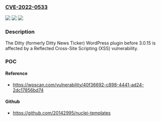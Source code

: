 ### [CVE-2022-0533](https://cve.mitre.org/cgi-bin/cvename.cgi?name=CVE-2022-0533)
![](https://img.shields.io/static/v1?label=Product&message=Ditty%20(formerly%20Ditty%20News%20Ticker)&color=blue)
![](https://img.shields.io/static/v1?label=Version&message=3.0.15%3C%203.0.15%20&color=brighgreen)
![](https://img.shields.io/static/v1?label=Vulnerability&message=CWE-79%20Cross-site%20Scripting%20(XSS)&color=brighgreen)

### Description

The Ditty (formerly Ditty News Ticker) WordPress plugin before 3.0.15 is affected by a Reflected Cross-Site Scripting (XSS) vulnerability.

### POC

#### Reference
- https://wpscan.com/vulnerability/40f36692-c898-4441-ad24-2dc17856bd74

#### Github
- https://github.com/20142995/nuclei-templates


